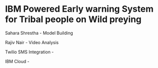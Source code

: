 # IBM Powered Early warning System for Tribal people on Wild preying


Sahara Shrestha - Model Building

Rajiv Nair - Video Analysis

Twilio SMS Integration -

IBM Cloud -
